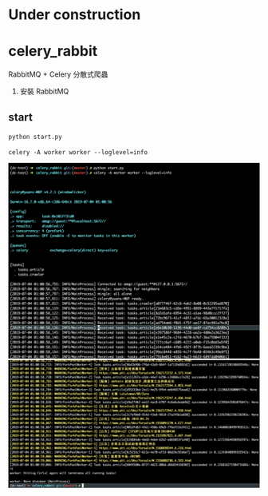 # Under construction


# celery_rabbit
RabbitMQ + Celery 分散式爬蟲

1. 安裝 RabbitMQ

## start
`python start.py`

`celery -A worker worker --loglevel=info`

![image](https://github.com/kh555069/celery_rabbit/blob/master/celery_rabbit1.png)
![image](https://github.com/kh555069/celery_rabbit/blob/master/celery_rabbit2.png)

